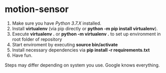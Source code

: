 # motion-sensor

1. Make sure you have *Python 3.7.X* installed.
2. Install **virtualenv** (via pip directly or **python -m pip install virtualenv**).
3. Execute **virtualenv .** or **python -m virtualenv .** to set up environment in root folder of repository
4. Start enviroment by executing **source bin/activate** 
5. Install necessary dependencies via **pip install -r requirements.txt**
6. Have fun.

Steps may differ depending on system you use. Google knows everything.